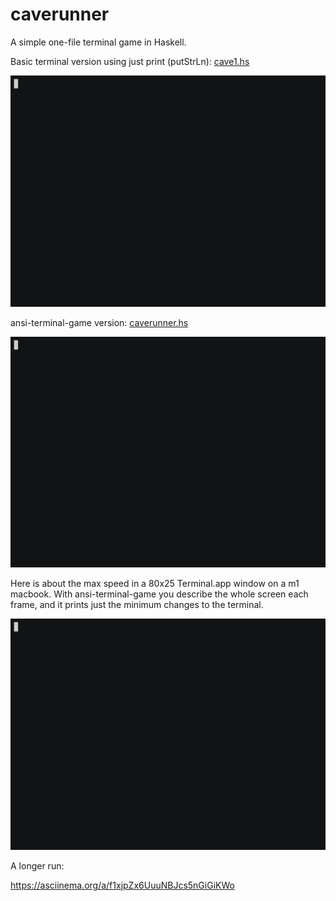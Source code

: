 # caverunner

A simple one-file terminal game in Haskell.

Basic terminal version using just print (putStrLn): [cave1.hs](old/cave1.hs)

![screencast](old/cave1.anim.gif)

ansi-terminal-game version: [caverunner.hs](caverunner.hs)

![screencast](caverunner.anim.gif)

Here is about the max speed in a 80x25 Terminal.app window on a m1 macbook.
With ansi-terminal-game you describe the whole screen each frame,
and it prints just the minimum changes to the terminal.

![screencast](caverunner-fast.anim.gif)

A longer run:

https://asciinema.org/a/f1xjpZx6UuuNBJcs5nGiGiKWo

